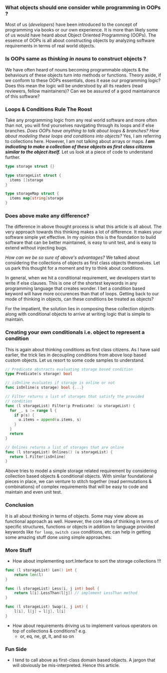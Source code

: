 ### What objects should one consider while programming in OOPs ?
Most of us (_developers_) have been introduced to the concept of programming via books or our own experience. It is more than
likely some of us would have heard about Object Oriented Programming (OOPs). The essence of OOPs is all about constructing
objects by analyzing software requirements in terms of real world objects.

### Is OOPs same as _thinking in nouns_ to construct objects ?
We have often heard of nouns becoming programmable objects & the behaviours of these objects turn into methods or functions. 
Theory aside, if we conform to these OOPs essentials, does it ease our programming logic? Does this mean the logic will be
understood by all its readers (read reviewers, fellow maintainers)? Can we be assured of a good maintainance of this 
software?

### Loops & Conditions Rule The Roost
Take any programming logic from any real world software and more often than not, you will find yourselves navigating through 
its loops and if else branches. _Does OOPs have anything to talk about loops & branches?_ _How about modeling these loops
and conditions into objects?_ Yes, I am referring to collections here. However, I am not talking about arrays or maps. _**I
am indicating to make a collection of these objects as first class citizens similar to the object itself.**_ Let us look at 
a piece of code to understand further.

```go
type storage struct {}

type storageList struct {
  items []storage
}

type storageMap struct {
  items map[string]storage
}
```

### Does above make any difference?
The difference in above thought process is what this article is all about. The very approach towards this thinking makes a 
lot of difference. It makes your software simple yet effective. In my opinion this is the foundation to build software 
that can be better maintained, is easy to unit test, and is easy to extend without injecting bugs.

_How can we be so sure of above's advantages?_
We talked about considering the collections of objects as first class objects themselves. Let us park this thought for a 
moment and try to think about conditions. 

In general, when we hit a conditional requirement, we developers start to write if else clauses. This is one of the shortest
keywords in any programming language that creates wonder. I bet a condition based keyword will have more occurences than that
of loops. Getting back to our mode of thinking in objects, can these conditions be treated as objects? 

For the impatient, the solution lies in composing these collection objects along with conditional objects to arrive at 
writing logic that is simple to maintain.

### Creating your own conditionals i.e. object to represent a condition
This is again about thinking conditions as first class citizens. As I have said earlier, the trick lies in decoupling
conditions from above loop based custom objects. Let us resort to some code samples to understand.

```go
// Predicate abstracts evaluating storage based condition
type Predicate(s storage) bool

// isOnline evaluates if storage is online or not
func isOnline(s storage) bool {...}

// Filter returns a list of storages that satisfy the provided
// condition
func (l storageList) Filter(p Predicate) (u storageList) {
  for _, s := range l {
    if p(s) {
      u.items = append(u.items, s)
    }
  }
  return
}

// Onlines returns a list of storages that are online
func (l storageList) Onlines() (u storageList) {
  return l.Filter(isOnline)
}
```

Above tries to model a simple storage related requirement by considering collection based objects & conditional objects.
With similar foundational pieces in place, we can venture to stitch together (read permutations & combinations) of complex
requirements that will be easy to code and maintain and even unit test.

### Conclusion
It is all about thinking in terms of objects. Some may view above as functional approach as well. However, the core idea of
thinking in terms of specific structures, functions or objects in addition to language provided keywords like `for loop`, 
`switch case` conditions, etc can help in getting some amazing stuff done using simple approaches. 

### More Stuff
- How about implementing sort.Interface to sort the storage collections !!!
```go
func (l storageList) Len() int {
	return len(l)
}

func (l storageList) Less(i, j int) bool {
	return l[i].LessThan(l[j]) // implement LessThan method
}

func (l storageList) Swap(i, j int) {
	l[i], l[j] = l[j], l[i]
}
```
- How about requirements driving us to implement various operators on top of collections & conditions? e.g.
  - or, eq, ne, gt, lt, and so on

### Fun Side
- I tend to call above as first-class domain based objects. A jargon that will obviously be mis-interpreted. Hence this
article.
